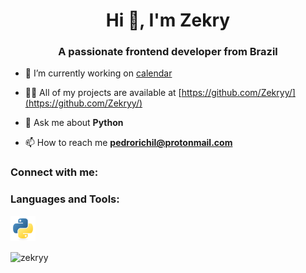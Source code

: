 <h1 align="center">Hi 👋, I'm Zekry</h1>
<h3 align="center">A passionate frontend developer from Brazil</h3>

- 🔭 I’m currently working on [calendar](https://github.com/Zekryy/calendario/)

- 👨‍💻 All of my projects are available at [https://github.com/Zekryy/](https://github.com/Zekryy/)

- 💬 Ask me about **Python**

- 📫 How to reach me **pedrorichil@protonmail.com**

<h3 align="left">Connect with me:</h3>
<p align="left">
</p>

<h3 align="left">Languages and Tools:</h3>
<p align="left"> <a href="https://www.python.org" target="_blank" rel="noreferrer"> <img src="https://raw.githubusercontent.com/devicons/devicon/master/icons/python/python-original.svg" alt="python" width="40" height="40"/> </a> </p>

<p><img align="center" src="https://github-readme-stats.vercel.app/api/top-langs?username=zekryy&show_icons=true&locale=en&layout=compact" alt="zekryy" /></p>
